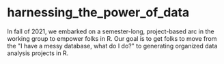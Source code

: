 # harnessing_the_power_of_data
In fall of 2021, we embarked on a semester-long, project-based arc in the working group to empower folks in R. Our goal is to get folks to move from the "I have a messy database, what do I do?" to generating organized data analysis projects in R.
